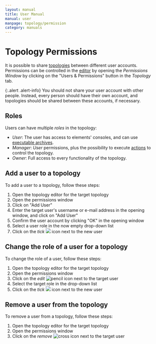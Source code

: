 ```yaml
---
layout: manual
title: User Manual
manual: user
manpage: topology/permission
category: manuals
---
```


# Topology Permissions

It is possible to share [topologies](..) between different user accounts. Permissions can be controlled in the [editor](../editor) by opening the _Permissions Window_ by clicking on the "Users & Permissions" button in the _Topology_ tab.

{:.alert .alert-info}
You should not share your user account with other people. Instead, every person should have their own account, and topologies should be shared between these accounts, if necessary.

## Roles

Users can have multiple _roles_ in the topology:

* *User*: The user has access to elements' consoles, and can use [executable archives](../../element/device/executable_archive).
* *Manager*: _User_ permissions, plus the possibility to execute [actions](../../element/action) to control the topology.
* *Owner*: Full access to every functionality of the topology.

## Add a user to a topology

To add a user to a topology, follow these steps:

1. Open the topology editor for the target topology
2. Open the permissions window
3. Click on "Add User"
4. Enter the target user's username or e-mail address in the opening window, and click on "Add User"
5. Confirm the user account by clicking "OK" in the opening window
6. Select a user role in the now empty drop-down list
7. Click on the _tick_ ![](../../img/tick.png) icon next to the new user

## Change the role of a user for a topology

To change the role of a user, follow these steps:

1. Open the topology editor for the target topology
2. Open the permissions window
3. Click on the _edit_ ![pencil](../../img/pencil.png) icon next to the target user
4. Select the target role in the drop-down list
5. Click on the _tick_ ![](../../img/tick.png) icon next to the new user

## Remove a user from the topology

To remove a user from a topology, follow these steps:

1. Open the topology editor for the target topology
2. Open the permissions window
3. Click on the _remove_ ![cross](../../img/cross.png) icon next to the target user



